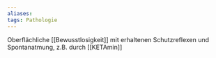 ```yaml
---
aliases: 
tags: Pathologie
---
```

Oberflächliche [[Bewusstlosigkeit]] mit erhaltenen Schutzreflexen und Spontanatmung, z.B. durch [[KETAmin]]